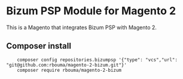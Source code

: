 # Bizum PSP Module for Magento 2

This is a Magento that integrates Bizum PSP with Magento 2.

## Composer install

```
    composer config repositories.bizumpsp '{"type": "vcs","url": "git@github.com:rbouma/magento-2-bizum.git"}'
    composer require rbouma/magento-2-bizum
```
